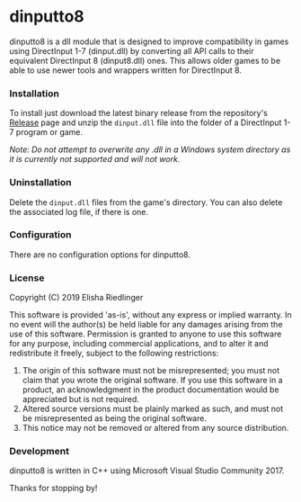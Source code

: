 # dinputto8

dinputto8 is a dll module that is designed to improve compatibility in games using DirectInput 1-7 (dinput.dll) by converting all API calls to their equivalent DirectInput 8 (dinput8.dll) ones. This allows older games to be able to use newer tools and wrappers written for DirectInput 8.

### Installation

To install just download the latest binary release from the repository's [Release](https://github.com/elishacloud/dinputto8/releases) page and unzip the `dinput.dll` file into the folder of a DirectInput 1-7 program or game.

_Note: Do not attempt to overwrite any .dll in a Windows system directory as it is currently not supported and will not work._

### Uninstallation

Delete the `dinput.dll` files from the game's directory. You can also delete the associated log file, if there is one.

### Configuration

There are no configuration options for dinputto8.

### License
Copyright (C) 2019 Elisha Riedlinger

This software is provided 'as-is', without any express or implied warranty. In no event will the author(s) be held liable for any damages arising from the use of this software. Permission is granted to anyone to use this software for any purpose, including commercial applications, and to alter it and redistribute it freely, subject to the following restrictions:

1. The origin of this software must not be misrepresented; you must not claim that you wrote the original software. If you use this software in a product, an acknowledgment in the product documentation would be appreciated but is not required.
2. Altered source versions must be plainly marked as such, and must not be misrepresented as being the original software.
3. This notice may not be removed or altered from any source distribution.

### Development
dinputto8 is written in C++ using Microsoft Visual Studio Community 2017.

Thanks for stopping by!
